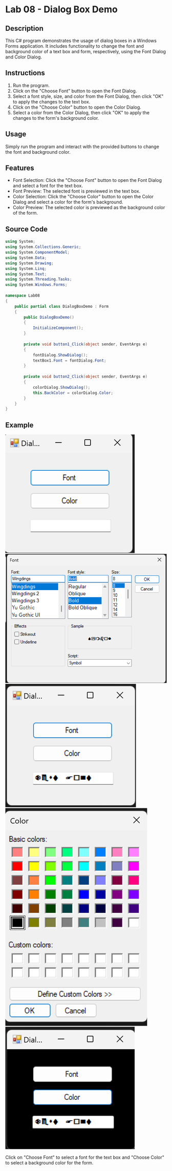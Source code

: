 # Lab 08 - Dialog Box Demo

## Description
This C# program demonstrates the usage of dialog boxes in a Windows Forms application. It includes functionality to change the font and background color of a text box and form, respectively, using the Font Dialog and Color Dialog.

## Instructions
1. Run the program.
2. Click on the "Choose Font" button to open the Font Dialog.
3. Select a font style, size, and color from the Font Dialog, then click "OK" to apply the changes to the text box.
4. Click on the "Choose Color" button to open the Color Dialog.
5. Select a color from the Color Dialog, then click "OK" to apply the changes to the form's background color.

## Usage
Simply run the program and interact with the provided buttons to change the font and background color.

## Features
- Font Selection: Click the "Choose Font" button to open the Font Dialog and select a font for the text box.
- Font Preview: The selected font is previewed in the text box.
- Color Selection: Click the "Choose Color" button to open the Color Dialog and select a color for the form's background.
- Color Preview: The selected color is previewed as the background color of the form.

## Source Code
```csharp
using System;
using System.Collections.Generic;
using System.ComponentModel;
using System.Data;
using System.Drawing;
using System.Linq;
using System.Text;
using System.Threading.Tasks;
using System.Windows.Forms;

namespace Lab08
{
    public partial class DialogBoxDemo : Form
    {
        public DialogBoxDemo()
        {
            InitializeComponent();
        }

        private void button1_Click(object sender, EventArgs e)
        {
            fontDialog.ShowDialog();
            textBox1.Font = fontDialog.Font;
        }

        private void button2_Click(object sender, EventArgs e)
        {
            colorDialog.ShowDialog();
            this.BackColor = colorDialog.Color;
        }
    }
}
```

## Example
![Dialog Box Demo](1.png)![Dialog Box Demo](2.png)
![Dialog Box Demo](3.png)![Dialog Box Demo](4.png)
![Dialog Box Demo](5.png)

Click on "Choose Font" to select a font for the text box and "Choose Color" to select a background color for the form.